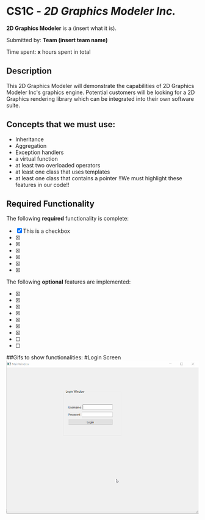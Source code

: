 # CS1C - *2D Graphics Modeler Inc.*

**2D Graphics Modeler** is a (insert what it is).

Submitted by: **Team (insert team name)**

Time spent: **x** hours spent in total
## Description

This 2D Graphics Modeler will demonstrate the capabilities of 2D Graphics Modeler Inc's graphics engine.
Potential customers will be looking for a 2D Graphics rendering library which can be integrated into their own software suite.
## Concepts that we must use:

* Inheritance
* Aggregation
* Exception handlers
* a virtual function
* at least two overloaded operators
* at least one class that uses templates
* at least one class that contains a pointer
!!We must highlight these features in our code!!

## Required Functionality

The following **required** functionality is complete:

* [x] This is a checkbox
* [x] 
* [x] 
* [x] 
* [x] 
* [x] 
* [x] 

The following **optional** features are implemented:

* [x] 
* [x] 
* [x] 
* [x] 
* [x] 
* [x] 
* [x] 
* [ ] 
* [ ] 

##Gifs to show functionalities:
#Login Screen
![](https://github.com/hoonman/qties/blob/main/gif_files/login_screen.gif)
